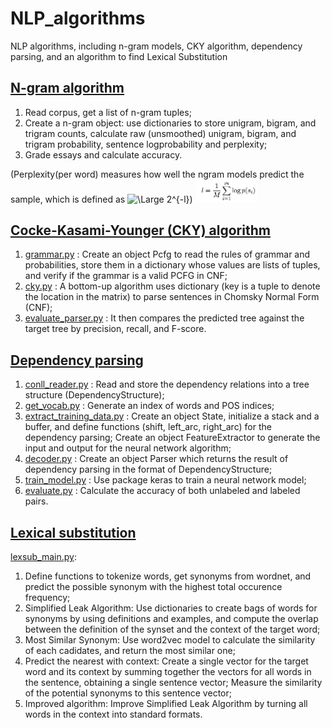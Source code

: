# NLP_algorithms
NLP algorithms, including n-gram models, CKY algorithm, dependency parsing, and an algorithm to find Lexical Substitution

## [N-gram algorithm](https://github.com/ZhijunLiu96/NLP_algorithms/blob/master/n-gram/trigram_model.py)
1. Read corpus, get a list of n-gram tuples;
2. Create a n-gram object: use dictionaries to store unigram, bigram, and trigram counts, calculate raw (unsmoothed) unigram, bigram, and trigram probability, sentence logprobability and perplexity;
3. Grade essays and calculate accuracy.

(Perplexity(per word) measures how well the ngram models predict the sample, which is defined as <img src="https://latex.codecogs.com/svg.latex?\Large&space;2^{-l}" title="\Large 2^{-l}" />)
<img src="https://github.com/ZhijunLiu96/NLP_algorithms/blob/master/n-gram/perplexity.png" hight = "20%" width = "20%">

## [Cocke-Kasami-Younger (CKY) algorithm](https://github.com/ZhijunLiu96/NLP_algorithms/tree/master/CKY)
1. [grammar.py](https://github.com/ZhijunLiu96/NLP_algorithms/blob/master/CKY/grammar.py)
: Create an object Pcfg to read the rules of grammar and probabilities, store them in a dictionary whose values are lists of tuples, and verify if the grammar is a valid PCFG in CNF;
2. [cky.py](https://github.com/ZhijunLiu96/NLP_algorithms/blob/master/CKY/cky.py)
: A bottom-up algorithm uses dictionary (key is a tuple to denote the location in the matrix) to parse sentences in Chomsky Normal Form (CNF);
3. [evaluate_parser.py](https://github.com/ZhijunLiu96/NLP_algorithms/blob/master/CKY/evaluate_parser.py)
: It then compares the predicted tree against the target tree by precision, recall, and F-score.


## [Dependency parsing](https://github.com/ZhijunLiu96/NLP_algorithms/tree/master/dependency%20parsing)
1. [conll_reader.py](https://github.com/ZhijunLiu96/NLP_algorithms/blob/master/dependency%20parsing/conll_reader.py)
: Read and store the dependency relations into a tree structure (DependencyStructure); 
2. [get_vocab.py](https://github.com/ZhijunLiu96/NLP_algorithms/blob/master/dependency%20parsing/get_vocab.py)
: Generate an index of words and POS indices;
3. [extract_training_data.py](https://github.com/ZhijunLiu96/NLP_algorithms/blob/master/dependency%20parsing/extract_training_data.py)
: Create an object State, initialize a stack and a buffer, and define functions (shift, left_arc, right_arc) for the dependency parsing; Create an object FeatureExtractor to generate the input and output for the neural network algorithm;
4. [decoder.py](https://github.com/ZhijunLiu96/NLP_algorithms/blob/master/dependency%20parsing/decoder.py)
: Create an object Parser which returns the result of dependency parsing in the format of DependencyStructure;
5. [train_model.py](https://github.com/ZhijunLiu96/NLP_algorithms/blob/master/dependency%20parsing/train_model.py)
: Use package keras to train a neural network model;
6. [evaluate.py](https://github.com/ZhijunLiu96/NLP_algorithms/blob/master/dependency%20parsing/evaluate.py)
: Calculate the accuracy of both unlabeled and labeled pairs.

## [Lexical substitution](https://github.com/ZhijunLiu96/NLP_algorithms/tree/master/lexsub)
[lexsub_main.py](https://github.com/ZhijunLiu96/NLP_algorithms/blob/master/lexsub/lexsub_main.py): 
1. Define functions to tokenize words, get synonyms from wordnet, and predict the possible synonym with the highest total occurence frequency;
2. Simplified Leak Algorithm: Use dictionaries to create bags of words for synonyms by using definitions and examples, and compute the overlap between the definition of the synset and the context of the target word;
3. Most Similar Synonym: Use word2vec model to calculate the similarity of each cadidates, and return the most similar one;
4. Predict the nearest with context: Create a single vector for the target word and its context by summing together the vectors for all words in the sentence, obtaining a single sentence vector; Measure the similarity of the potential synonyms to this sentence vector;
5. Improved algorithm: Improve Simplified Leak Algorithm by turning all words in the context into standard formats.
